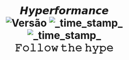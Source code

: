 <h1 align="center">𝙃𝙮𝙥𝙚𝙧𝙛𝙤𝙧𝙢𝙖𝙣𝙘𝙚 

<div align="center">
  <!-- Versão -->
    <img src="https://img.shields.io/badge/Versão-v0.5-blue.svg?longCache=true&style=popout-square"
      alt="Versão" />
  <!-- Last Updated -->
    <img src="https://img.shields.io/badge/Atualizado-7 De Fevereiro de 2021-green.svg?longCache=true&style=flat-square"
      alt="_time_stamp_" />
  <!-- Min Magisk -->
    <img src="https://img.shields.io/badge/Versão do Magisk compativel-20.0-red.svg?longCache=true&style=flat-square"
      alt="_time_stamp_" /></div>

<div align="center">
  <strong>
    𝙵𝚘𝚕𝚕𝚘𝚠 𝚝𝚑𝚎 𝚑𝚢𝚙𝚎
</div>




